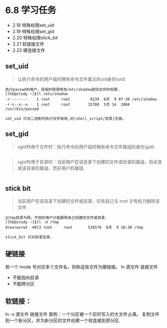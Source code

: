 # 6.8 学习任务
- 2.18 特殊权限set_uid
- 2.19 特殊权限set_gid
- 2.20 特殊权限stick_bit
- 2.21 软链接文件
- 2.22 硬连接文件

## set_uid
> 让执行命令的用户临时拥有命令文件属主的uid身份(uid)
```
执行passwd的用户，将临时获得修改/etc/shadow密码文件的权限.
[lhb@study ~]$ll /etc/shadow
-r--------    1 root     root         8239  6月  9 07:30 /etc/shadow
-r-s--x--x    1 root     root        15700  5月 14  2004 /usr/bin/passwd

set_uid 只对二进制可执行文件有效,对[shell_script/目录]无效。
```

## set_gid
> sgid作用于文件时：执行命令的用户临时拥有命令文件属组的身份(gid)
```
```
> sgid作用于目录时：当前用户在该目录下创建的文件或目录的属组，将会变成该目录的属组，而非用户的属组.
```
```

## stick bit
> 当前用户在该目录下创建的文件或目录，仅有自己与 root 才有权力删除该文件.
```
以tmp目录为例，不同的用户只能删除自己创建的文件或目录.
[lhb@study ~]$ll -d /tmp
drwxrwxrwt  4913 root     root       536576  6月  9 10:30 /tmp

stick_bit 只对目录生效.
```

## 硬链接
若一个 inode 号对应多个文件名，则称这些文件为硬链接。
ln 源文件 链接文件
- 不能指向目录
- 不能跨分区

## 软链接：
ln -s 源文件 链接文件
案例：一个分区被一个实时写入的大文件占满。
复制文件到一个新分区，并为新分区的文件创建一个软连接到原分区.
